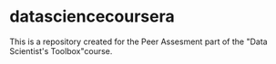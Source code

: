 datasciencecoursera
===================

This is a repository created for the Peer Assesment part of the "Data Scientist's Toolbox"course.
